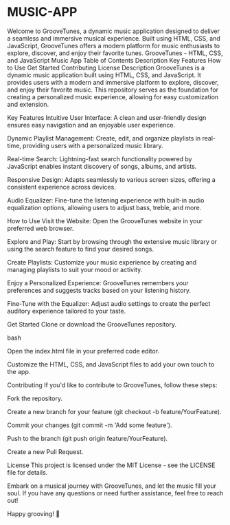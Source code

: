 # MUSIC-APP
Welcome to GrooveTunes, a dynamic music application designed to deliver a seamless and immersive musical experience. Built using HTML, CSS, and JavaScript, GrooveTunes offers a modern platform for music enthusiasts to explore, discover, and enjoy their favorite tunes.
GrooveTunes - HTML, CSS, and JavaScript Music App
Table of Contents
Description
Key Features
How to Use
Get Started
Contributing
License
Description
GrooveTunes is a dynamic music application built using HTML, CSS, and JavaScript. It provides users with a modern and immersive platform to explore, discover, and enjoy their favorite music. This repository serves as the foundation for creating a personalized music experience, allowing for easy customization and extension.

Key Features
Intuitive User Interface: A clean and user-friendly design ensures easy navigation and an enjoyable user experience.

Dynamic Playlist Management: Create, edit, and organize playlists in real-time, providing users with a personalized music library.

Real-time Search: Lightning-fast search functionality powered by JavaScript enables instant discovery of songs, albums, and artists.

Responsive Design: Adapts seamlessly to various screen sizes, offering a consistent experience across devices.

Audio Equalizer: Fine-tune the listening experience with built-in audio equalization options, allowing users to adjust bass, treble, and more.

How to Use
Visit the Website: Open the GrooveTunes website in your preferred web browser.

Explore and Play: Start by browsing through the extensive music library or using the search feature to find your desired songs.

Create Playlists: Customize your music experience by creating and managing playlists to suit your mood or activity.

Enjoy a Personalized Experience: GrooveTunes remembers your preferences and suggests tracks based on your listening history.

Fine-Tune with the Equalizer: Adjust audio settings to create the perfect auditory experience tailored to your taste.

Get Started
Clone or download the GrooveTunes repository.

bash

Open the index.html file in your preferred code editor.

Customize the HTML, CSS, and JavaScript files to add your own touch to the app.

Contributing
If you'd like to contribute to GrooveTunes, follow these steps:

Fork the repository.

Create a new branch for your feature (git checkout -b feature/YourFeature).

Commit your changes (git commit -m 'Add some feature').

Push to the branch (git push origin feature/YourFeature).

Create a new Pull Request.

License
This project is licensed under the MIT License - see the LICENSE file for details.

Embark on a musical journey with GrooveTunes, and let the music fill your soul. If you have any questions or need further assistance, feel free to reach out!

Happy grooving! 🎵
